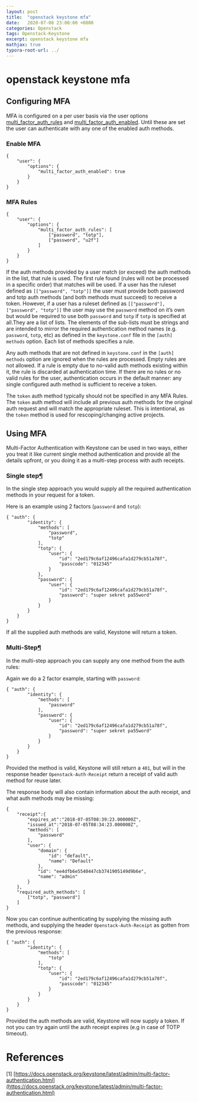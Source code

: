 ```yaml
---
layout: post
title:  "openstack keystone mfa"
date:   2020-07-08 23:00:00 +0800
categories: Openstack
tags: Openstack-Keystone
excerpt: openstack keystone mfa
mathjax: true
typora-root-url: ../
---
```


# openstack keystone mfa

## Configuring MFA

MFA is configured on a per user basis via the user options [multi_factor_auth_rules](https://docs.openstack.org/keystone/latest/admin/resource-options.html#multi-factor-auth-rules) and [multi_factor_auth_enabled](https://docs.openstack.org/keystone/latest/admin/resource-options.html#multi-factor-auth-enabled). Until these are set the user can authenticate with any one of the enabled auth methods.

### Enable MFA

```
{
    "user": {
        "options": {
            "multi_factor_auth_enabled": true
        }
    }
}
```

### MFA Rules

```
{
    "user": {
        "options": {
            "multi_factor_auth_rules": [
                ["password", "totp"],
                ["password", "u2f"]
            ]
        }
    }
}
```

If the auth methods provided by a user match (or exceed) the auth methods in the list, that rule is used. The first rule found (rules will not be processed in a specific order) that matches will be used. If a user has the ruleset defined as `[["password", "totp"]]` the user must provide both password and totp auth methods (and both methods must succeed) to receive a token. However, if a user has a ruleset defined as `[["password"], ["password", "totp"]]` the user may use the `password` method on it’s own but would be required to use both `password` and `totp` if `totp` is specified at all.They are a list of lists. The elements of the sub-lists must be strings and are intended to mirror the required authentication method names (e.g. `password`, `totp`, etc) as defined in the `keystone.conf` file in the `[auth] methods` option. Each list of methods specifies a rule.

Any auth methods that are not defined in `keystone.conf` in the `[auth] methods` option are ignored when the rules are processed. Empty rules are not allowed. If a rule is empty due to no-valid auth methods existing within it, the rule is discarded at authentication time. If there are no rules or no valid rules for the user, authentication occurs in the default manner: any single configured auth method is sufficient to receive a token.


The `token` auth method typically should not be specified in any MFA Rules. The `token` auth method will include all previous auth methods for the original auth request and will match the appropriate ruleset. This is intentional, as the `token` method is used for rescoping/changing active projects.

## Using MFA

Multi-Factor Authentication with Keystone can be used in two ways, either you treat it like current single method authentication and provide all the details upfront, or you doing it as a multi-step process with auth receipts.

### Single step[¶](https://docs.openstack.org/keystone/latest/user/multi-factor-authentication.html#single-step)

In the single step approach you would supply all the required authentication methods in your request for a token.

Here is an example using 2 factors (`password` and `totp`):

```
{ "auth": {
        "identity": {
            "methods": [
                "password",
                "totp"
            ],
            "totp": {
                "user": {
                    "id": "2ed179c6af12496cafa1d279cb51a78f",
                    "passcode": "012345"
                }
            },
            "password": {
                "user": {
                    "id": "2ed179c6af12496cafa1d279cb51a78f",
                    "password": "super sekret pa55word"
                }
            }
        }
    }
}
```

If all the supplied auth methods are valid, Keystone will return a token.

### Multi-Step[¶](https://docs.openstack.org/keystone/latest/user/multi-factor-authentication.html#multi-step)

In the multi-step approach you can supply any one method from the auth rules:

Again we do a 2 factor example, starting with `password`:

```
{ "auth": {
        "identity": {
            "methods": [
                "password"
            ],
            "password": {
                "user": {
                    "id": "2ed179c6af12496cafa1d279cb51a78f",
                    "password": "super sekret pa55word"
                }
            }
        }
    }
}
```

Provided the method is valid, Keystone will still return a `401`, but will in the response header `Openstack-Auth-Receipt` return a receipt of valid auth method for reuse later.

The response body will also contain information about the auth receipt, and what auth methods may be missing:

```
{
    "receipt":{
        "expires_at":"2018-07-05T08:39:23.000000Z",
        "issued_at":"2018-07-05T08:34:23.000000Z",
        "methods": [
            "password"
        ],
        "user": {
            "domain": {
                "id": "default",
                "name": "Default"
            },
            "id": "ee4dfb6e5540447cb3741905149d9b6e",
            "name": "admin"
        }
    },
    "required_auth_methods": [
        ["totp", "password"]
    ]
}
```

Now you can continue authenticating by supplying the missing auth methods, and supplying the header `Openstack-Auth-Receipt` as gotten from the previous response:

```
{ "auth": {
        "identity": {
            "methods": [
                "totp"
            ],
            "totp": {
                "user": {
                    "id": "2ed179c6af12496cafa1d279cb51a78f",
                    "passcode": "012345"
                }
            }
        }
    }
}
```

Provided the auth methods are valid, Keystone will now supply a token. If not you can try again until the auth receipt expires (e.g in case of TOTP timeout).

# References

[1] [https://docs.openstack.org/keystone/latest/admin/multi-factor-authentication.html](https://docs.openstack.org/keystone/latest/admin/multi-factor-authentication.html)

